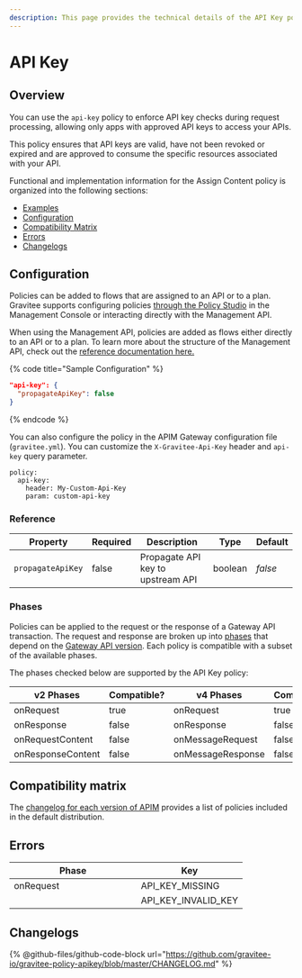 ```yaml
---
description: This page provides the technical details of the API Key policy
---
```


# API Key

## Overview

You can use the `api-key` policy to enforce API key checks during request processing, allowing only apps with approved API keys to access your APIs.

This policy ensures that API keys are valid, have not been revoked or expired and are approved to consume the specific resources associated with your API.

Functional and implementation information for the Assign Content policy is organized into the following sections:

* [Examples](api-key.md#examples)
* [Configuration](api-key.md#configuration)
* [Compatibility Matrix](api-key.md#compatibility-matrix)
* [Errors](api-key.md#errors)
* [Changelogs](api-key.md#changelogs)

## Configuration

Policies can be added to flows that are assigned to an API or to a plan. Gravitee supports configuring policies [through the Policy Studio](../../guides/policy-design/) in the Management Console or interacting directly with the Management API.

When using the Management API, policies are added as flows either directly to an API or to a plan. To learn more about the structure of the Management API, check out the [reference documentation here.](../management-api-reference/)

{% code title="Sample Configuration" %}
```json
"api-key": {
  "propagateApiKey": false
}
```
{% endcode %}

You can also configure the policy in the APIM Gateway configuration file (`gravitee.yml`). You can customize the `X-Gravitee-Api-Key` header and `api-key` query parameter.

```
policy:
  api-key:
    header: My-Custom-Api-Key
    param: custom-api-key
```

### Reference

<table><thead><tr><th>Property</th><th data-type="checkbox">Required</th><th>Description</th><th>Type</th><th>Default</th></tr></thead><tbody><tr><td><code>propagateApiKey</code></td><td>false</td><td>Propagate API key to upstream API</td><td>boolean</td><td><em>false</em></td></tr></tbody></table>

### Phases

Policies can be applied to the request or the response of a Gateway API transaction. The request and response are broken up into [phases](broken-reference) that depend on the [Gateway API version](../../overview/gravitee-api-definitions-and-execution-engines.md). Each policy is compatible with a subset of the available phases.

The phases checked below are supported by the API Key policy:

<table data-full-width="false"><thead><tr><th width="202">v2 Phases</th><th width="139" data-type="checkbox">Compatible?</th><th width="198">v4 Phases</th><th data-type="checkbox">Compatible?</th></tr></thead><tbody><tr><td>onRequest</td><td>true</td><td>onRequest</td><td>true</td></tr><tr><td>onResponse</td><td>false</td><td>onResponse</td><td>false</td></tr><tr><td>onRequestContent</td><td>false</td><td>onMessageRequest</td><td>false</td></tr><tr><td>onResponseContent</td><td>false</td><td>onMessageResponse</td><td>false</td></tr></tbody></table>

## Compatibility matrix

The [changelog for each version of APIM](../../releases-and-changelog/changelog/) provides a list of policies included in the default distribution.&#x20;

## Errors

<table data-full-width="false"><thead><tr><th width="210">Phase</th><th width="171">Key</th></tr></thead><tbody><tr><td>onRequest</td><td>API_KEY_MISSING</td></tr><tr><td></td><td>API_KEY_INVALID_KEY</td></tr></tbody></table>

## Changelogs

{% @github-files/github-code-block url="https://github.com/gravitee-io/gravitee-policy-apikey/blob/master/CHANGELOG.md" %}

